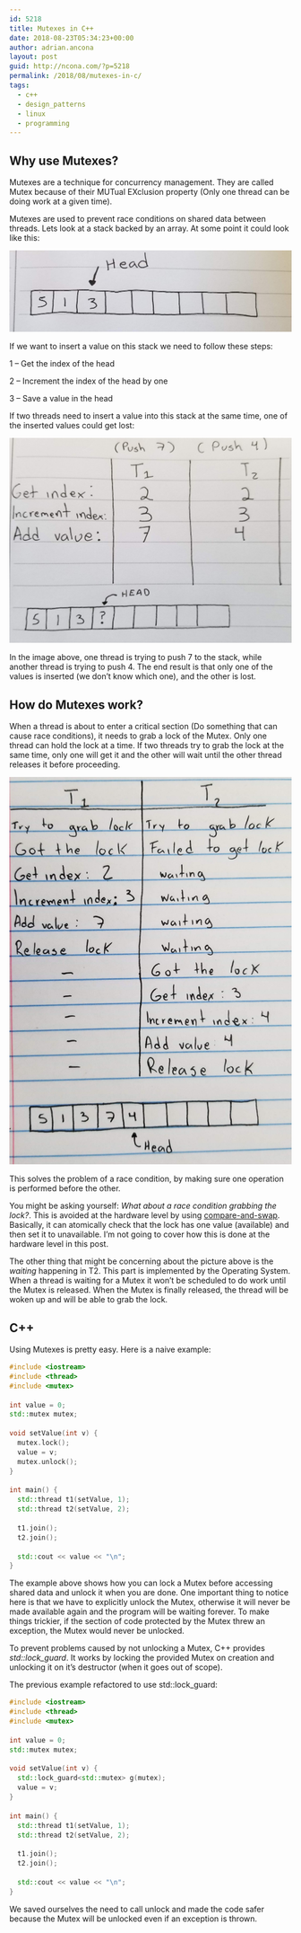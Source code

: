```yaml
---
id: 5218
title: Mutexes in C++
date: 2018-08-23T05:34:23+00:00
author: adrian.ancona
layout: post
guid: http://ncona.com/?p=5218
permalink: /2018/08/mutexes-in-c/
tags:
  - c++
  - design_patterns
  - linux
  - programming
---
```

## Why use Mutexes?

Mutexes are a technique for concurrency management. They are called Mutex because of their MUTual EXclusion property (Only one thread can be doing work at a given time).

Mutexes are used to prevent race conditions on shared data between threads. Lets look at a stack backed by an array. At some point it could look like this:

[<img src="/images/posts/head.jpg" />](/images/posts/head.jpg)

If we want to insert a value on this stack we need to follow these steps:

1 &#8211; Get the index of the head
  
2 &#8211; Increment the index of the head by one
  
3 &#8211; Save a value in the head

If two threads need to insert a value into this stack at the same time, one of the inserted values could get lost:

<!--more-->

[<img src="/images/posts/threads.jpg" />](/images/posts/threads.jpg)

In the image above, one thread is trying to push 7 to the stack, while another thread is trying to push 4. The end result is that only one of the values is inserted (we don&#8217;t know which one), and the other is lost.

## How do Mutexes work?

When a thread is about to enter a critical section (Do something that can cause race conditions), it needs to grab a lock of the Mutex. Only one thread can hold the lock at a time. If two threads try to grab the lock at the same time, only one will get it and the other will wait until the other thread releases it before proceeding.

[<img src="/images/posts/mutexes.jpg" />](/images/posts/mutexes.jpg)

This solves the problem of a race condition, by making sure one operation is performed before the other.

You might be asking yourself: _What about a race condition grabbing the lock?_. This is avoided at the hardware level by using [compare-and-swap](https://en.wikipedia.org/wiki/Compare-and-swap). Basically, it can atomically check that the lock has one value (available) and then set it to unavailable. I&#8217;m not going to cover how this is done at the hardware level in this post.

The other thing that might be concerning about the picture above is the _waiting_ happening in T2. This part is implemented by the Operating System. When a thread is waiting for a Mutex it won&#8217;t be scheduled to do work until the Mutex is released. When the Mutex is finally released, the thread will be woken up and will be able to grab the lock.

## C++

Using Mutexes is pretty easy. Here is a naive example:

```cpp
#include <iostream>
#include <thread>
#include <mutex>

int value = 0;
std::mutex mutex;

void setValue(int v) {
  mutex.lock();
  value = v;
  mutex.unlock();
}

int main() {
  std::thread t1(setValue, 1);
  std::thread t2(setValue, 2);

  t1.join();
  t2.join();

  std::cout << value << "\n";
}
```

The example above shows how you can lock a Mutex before accessing shared data and unlock it when you are done. One important thing to notice here is that we have to explicitly unlock the Mutex, otherwise it will never be made available again and the program will be waiting forever. To make things trickier, if the section of code protected by the Mutex threw an exception, the Mutex would never be unlocked.

To prevent problems caused by not unlocking a Mutex, C++ provides _std::lock_guard_. It works by locking the provided Mutex on creation and unlocking it on it&#8217;s destructor (when it goes out of scope).

The previous example refactored to use std::lock_guard:

```cpp
#include <iostream>
#include <thread>
#include <mutex>

int value = 0;
std::mutex mutex;

void setValue(int v) {
  std::lock_guard<std::mutex> g(mutex);
  value = v;
}

int main() {
  std::thread t1(setValue, 1);
  std::thread t2(setValue, 2);

  t1.join();
  t2.join();

  std::cout << value << "\n";
}
```

We saved ourselves the need to call unlock and made the code safer because the Mutex will be unlocked even if an exception is thrown.
